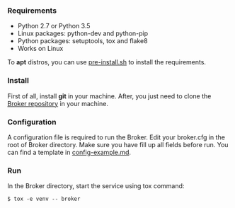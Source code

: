 ### Requirements
* Python 2.7 or Python 3.5
* Linux packages: python-dev and python-pip
* Python packages: setuptools, tox and flake8
* Works on Linux

To **apt** distros, you can use [pre-install.sh](bigsea-manager/tools/pre-install.sh) to install the requirements.

### Install
First of all, install **git** in your machine. After, you just need to clone the [Broker repository](https://github.com/bigsea-ufcg/bigsea-manager.git) in your machine.

### Configuration
A configuration file is required to run the Broker. Edit your broker.cfg in the root of Broker directory. Make sure you have fill up all fields before run.
You can find a template in [config-example.md](bigsea-manager/docs/config-example.md). 

### Run
In the Broker directory, start the service using tox command:
```
$ tox -e venv -- broker
```
